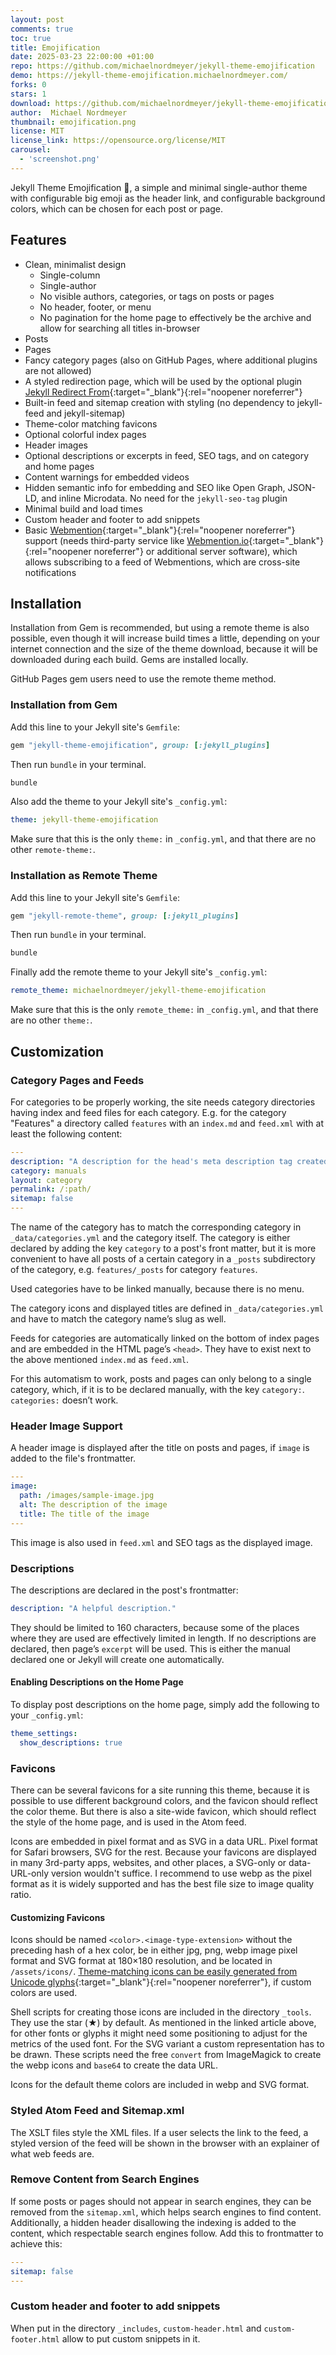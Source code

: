 ```yaml
---
layout: post
comments: true
toc: true
title: Emojification
date: 2025-03-23 22:00:00 +01:00
repo: https://github.com/michaelnordmeyer/jekyll-theme-emojification
demo: https://jekyll-theme-emojification.michaelnordmeyer.com/
forks: 0
stars: 1
download: https://github.com/michaelnordmeyer/jekyll-theme-emojification/archive/refs/heads/main.zip
author:  Michael Nordmeyer
thumbnail: emojification.png
license: MIT
license_link: https://opensource.org/license/MIT
carousel:
  - 'screenshot.png'
---
```


Jekyll Theme Emojification 🤩, a simple and minimal single-author theme with configurable big emoji as the header link, and configurable background colors, which can be chosen for each post or page.

## Features

- Clean, minimalist design
  - Single-column
  - Single-author
  - No visible authors, categories, or tags on posts or pages
  - No header, footer, or menu
  - No pagination for the home page to effectively be the archive and allow for searching all titles in-browser
- Posts
- Pages
- Fancy category pages (also on GitHub Pages, where additional plugins are not allowed)
- A styled redirection page, which will be used by the optional plugin [Jekyll Redirect From](https://github.com/jekyll/jekyll-redirect-from){:target="_blank"}{:rel="noopener noreferrer"}
- Built-in feed and sitemap creation with styling (no dependency to jekyll-feed and jekyll-sitemap)
- Theme-color matching favicons
- Optional colorful index pages
- Header images
- Optional descriptions or excerpts in feed, SEO tags, and on category and home pages
- Content warnings for embedded videos
- Hidden semantic info for embedding and SEO like Open Graph, JSON-LD, and inline Microdata. No need for the `jekyll-seo-tag` plugin
- Minimal build and load times
- Custom header and footer to add snippets
- Basic [Webmention](https://indieweb.org/Webmention){:target="_blank"}{:rel="noopener noreferrer"} support (needs third-party service like [Webmention.io](https://webmention.io){:target="_blank"}{:rel="noopener noreferrer"} or additional server software), which allows subscribing to a feed of Webmentions, which are cross-site notifications

## Installation

Installation from Gem is recommended, but using a remote theme is also possible, even though it will increase build times a little, depending on your internet connection and the size of the theme download, because it will be downloaded during each build. Gems are installed locally.

GitHub Pages gem users need to use the remote theme method.

### Installation from Gem

Add this line to your Jekyll site's `Gemfile`:

```ruby
gem "jekyll-theme-emojification", group: [:jekyll_plugins]
```

Then run `bundle` in your terminal.

```bash
bundle
```

Also add the theme to your Jekyll site's `_config.yml`:

```yaml
theme: jekyll-theme-emojification
```

Make sure that this is the only `theme:` in `_config.yml`, and that there are no other `remote-theme:`.

### Installation as Remote Theme

Add this line to your Jekyll site's `Gemfile`:

```ruby
gem "jekyll-remote-theme", group: [:jekyll_plugins]
```

Then run `bundle` in your terminal.

```bash
bundle
```

Finally add the remote theme to your Jekyll site's `_config.yml`:

```yaml
remote_theme: michaelnordmeyer/jekyll-theme-emojification
```

Make sure that this is the only `remote_theme:` in `_config.yml`, and that there are no other `theme:`.

## Customization

### Category Pages and Feeds

For categories to be properly working, the site needs category directories having index and feed files for each category. E.g. for the category "Features" a directory called `features` with an `index.md` and `feed.xml` with at least the following content:

```yaml
---
description: "A description for the head's meta description tag created by this theme"
category: manuals
layout: category
permalink: /:path/
sitemap: false
---
```

The name of the category has to match the corresponding category in `_data/categories.yml` and the category itself. The category is either declared by adding the key `category` to a post's front matter, but it is more convenient to have all posts of a certain category in a `_posts` subdirectory of the category, e.g. `features/_posts` for category `features`.

Used categories have to be linked manually, because there is no menu.

The category icons and displayed titles are defined in `_data/categories.yml` and have to match the category name’s slug as well.

Feeds for categories are automatically linked on the bottom of index pages and are embedded in the HTML page’s `<head>`. They have to exist next to the above mentioned `index.md` as `feed.xml`.

For this automatism to work, posts and pages can only belong to a single category, which, if it is to be declared manually, with the key `category:`. `categories:` doesn’t work.

### Header Image Support

A header image is displayed after the title on posts and pages, if `image` is added to the file's frontmatter.

```yaml
---
image:
  path: /images/sample-image.jpg
  alt: The description of the image
  title: The title of the image
---
```

This image is also used in `feed.xml` and SEO tags as the displayed image.

### Descriptions

The descriptions are declared in the post's frontmatter:

```yaml
description: "A helpful description."
```

They should be limited to 160 characters, because some of the places where they are used are effectively limited in length. If no descriptions are declared, then page’s `excerpt` will be used. This is either the manual declared one or Jekyll will create one automatically.

#### Enabling Descriptions on the Home Page

To display post descriptions on the home page, simply add the following to your `_config.yml`:

```yaml
theme_settings:
  show_descriptions: true
```

### Favicons

There can be several favicons for a site running this theme, because it is possible to use different background colors, and the favicon should reflect the color theme. But there is also a site-wide favicon, which should reflect the style of the home page, and is used in the Atom feed.

Icons are embedded in pixel format and as SVG in a data URL. Pixel format for Safari browsers, SVG for the rest. Because your favicons are displayed in many 3rd-party apps, websites, and other places, a SVG-only or data-URL-only version wouldn't suffice. I recommend to use webp as the pixel format as it is widely supported and has the best file size to image quality ratio.

#### Customizing Favicons

Icons should be named `<color>.<image-type-extension>` without the preceding hash of a hex color, be in either jpg, png, webp image pixel format and SVG format at 180×180 resolution, and be located in `/assets/icons/`. [Theme-matching icons can be easily generated from Unicode glyphs](https://michaelnordmeyer.com/generating-favicons-from-unicode-glyphs){:target="_blank"}{:rel="noopener noreferrer"}, if custom colors are used.

Shell scripts for creating those icons are included in the directory `_tools`. They use the star (★) by default. As mentioned in the linked article above, for other fonts or glyphs it might need some positioning to adjust for the metrics of the used font. For the SVG variant a custom representation has to be drawn. These scripts need the free `convert` from ImageMagick to create the webp icons and `base64` to create the data URL.

Icons for the default theme colors are included in webp and SVG format.

### Styled Atom Feed and Sitemap.xml

The XSLT files style the XML files. If a user selects the link to the feed, a styled version of the feed will be shown in the browser with an explainer of what web feeds are.

### Remove Content from Search Engines

If some posts or pages should not appear in search engines, they can be removed from the `sitemap.xml`, which helps search engines to find content. Additionally, a hidden header disallowing the indexing is added to the content, which respectable search engines follow. Add this to frontmatter to achieve this:

```yaml
---
sitemap: false
---
```

### Custom header and footer to add snippets

When put in the directory `_includes`, `custom-header.html` and `custom-footer.html` allow to put custom snippets in it.
